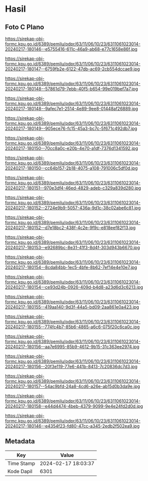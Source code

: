 # Hasil

## Foto C Plano

https://sirekap-obj-formc.kpu.go.id/6389/pemilu/pdpr/63/11/06/10/23/6311061023014-20240217-180146--e5755416-611c-46a9-ab68-e77c1658e86f.jpg

https://sirekap-obj-formc.kpu.go.id/6389/pemilu/pdpr/63/11/06/10/23/6311061023014-20240217-180147--6759fb2e-6122-47db-ac69-2cb554dccae9.jpg

https://sirekap-obj-formc.kpu.go.id/6389/pemilu/pdpr/63/11/06/10/23/6311061023014-20240217-180148--57861d79-7ebb-40f5-b654-99e019bef7a7.jpg

https://sirekap-obj-formc.kpu.go.id/6389/pemilu/pdpr/63/11/06/10/23/6311061023014-20240217-180148--9afec7e1-2514-4e89-9ee8-01448af26889.jpg

https://sirekap-obj-formc.kpu.go.id/6389/pemilu/pdpr/63/11/06/10/23/6311061023014-20240217-180149--905ece76-fc15-45a3-bc7c-5f671c492db7.jpg

https://sirekap-obj-formc.kpu.go.id/6389/pemilu/pdpr/63/11/06/10/23/6311061023014-20240217-180150--70cc8a0c-e20b-4e70-a1df-7376d1341592.jpg

https://sirekap-obj-formc.kpu.go.id/6389/pemilu/pdpr/63/11/06/10/23/6311061023014-20240217-180150--cc64b157-2b18-4075-a108-791006c5df0d.jpg

https://sirekap-obj-formc.kpu.go.id/6389/pemilu/pdpr/63/11/06/10/23/6311061023014-20240217-180151--970e3df4-46ed-4829-adeb-c329a839d280.jpg

https://sirekap-obj-formc.kpu.go.id/6389/pemilu/pdpr/63/11/06/10/23/6311061023014-20240217-180152--2724e9b9-5057-436a-9d1c-38c02abe6c81.jpg

https://sirekap-obj-formc.kpu.go.id/6389/pemilu/pdpr/63/11/06/10/23/6311061023014-20240217-180152--d7e18bc2-438f-4c2e-9f9c-e818eef82f13.jpg

https://sirekap-obj-formc.kpu.go.id/6389/pemilu/pdpr/63/11/06/10/23/6311061023014-20240217-180153--e92689bc-8e31-41f3-8d4f-303d943b6670.jpg

https://sirekap-obj-formc.kpu.go.id/6389/pemilu/pdpr/63/11/06/10/23/6311061023014-20240217-180154--8cda84bb-1ec5-4bfe-8b62-7ef14e4e10e7.jpg

https://sirekap-obj-formc.kpu.go.id/6389/pemilu/pdpr/63/11/06/10/23/6311061023014-20240217-180154--ce93d24b-0926-409d-b4d8-a23d6d3c6213.jpg

https://sirekap-obj-formc.kpu.go.id/6389/pemilu/pdpr/63/11/06/10/23/6311061023014-20240217-180155--419aa140-9d3f-44a5-bd09-2aa861e0a423.jpg

https://sirekap-obj-formc.kpu.go.id/6389/pemilu/pdpr/63/11/06/10/23/6311061023014-20240217-180155--774fc4b7-85b6-4865-a6c6-075f20c6ca0c.jpg

https://sirekap-obj-formc.kpu.go.id/6389/pemilu/pdpr/63/11/06/10/23/6311061023014-20240217-180156--aa7e6995-85b9-4612-9b15-31c363ee2974.jpg

https://sirekap-obj-formc.kpu.go.id/6389/pemilu/pdpr/63/11/06/10/23/6311061023014-20240217-180156--20f3e119-77e6-441b-8413-7c20836dc7d3.jpg

https://sirekap-obj-formc.kpu.go.id/6389/pemilu/pdpr/63/11/06/10/23/6311061023014-20240217-180157--54ac9bfd-24a8-4cd6-a26e-ab15d0b3da9e.jpg

https://sirekap-obj-formc.kpu.go.id/6389/pemilu/pdpr/63/11/06/10/23/6311061023014-20240217-180158--e44d4474-4beb-4379-9099-9e4e24fd2d0d.jpg

https://sirekap-obj-formc.kpu.go.id/6389/pemilu/pdpr/63/11/06/10/23/6311061023014-20240217-180146--e4354f23-fd80-47cc-a345-2edb2f502ea9.jpg


## Metadata

| Key        | Value               |
| ---------- | ------------------- |
| Time Stamp | 2024-02-17 18:03:37 |
| Kode Dapil | 6301                |



